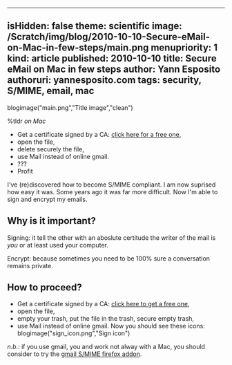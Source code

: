 -----
isHidden:       false
theme: scientific
image: /Scratch/img/blog/2010-10-10-Secure-eMail-on-Mac-in-few-steps/main.png
menupriority:   1
kind:           article
published: 2010-10-10
title: Secure eMail on Mac in few steps
author: Yann Esposito
authoruri: yannesposito.com
tags:  security, S/MIME, email, mac
-----

blogimage("main.png","Title image","clean")

<div class="intro">

%tldr _on Mac_

- Get a certificate signed by a CA: [click here for a free one](http://www.instantssl.com/ssl-certificate-products/free-email-certificate.html),
- open the file,
- delete securely the file,
- use Mail instead of online gmail.
- ???
- Profit

</div>

I've (re)discovered how to become S/MIME compliant. 
I am now suprised how easy it was. 
Some years ago it was far more difficult.
Now I'm able to sign and encrypt my emails.

## Why is it important?

Signing: it tell the other with an aboslute certitude the writer of the mail is _you_ or at least used your computer.

Encrypt: because sometimes you need to be 100% sure a conversation remains private.

## How to proceed?

- Get a certificate signed by a CA: [click here to get a free one](http://www.instantssl.com/ssl-certificate-products/free-email-certificate.html),
- open the file,
- empty your trash, put the file in the trash, secure empty trash,
- use Mail instead of online gmail.
  Now you should see these icons: 
  blogimage("sign_icon.png","Sign icon")

_n.b._: if you use gmail, you and work not alway with a Mac, you should consider to try the [gmail S/MIME firefox addon](https://addons.mozilla.org/firefox/addon/592).
